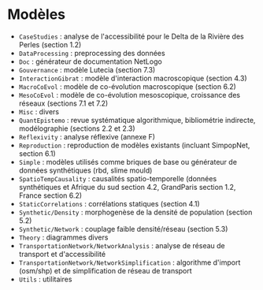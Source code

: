 
# Modèles

 - `CaseStudies` : analyse de l'accessibilité pour le Delta de la Rivière des Perles (section 1.2)
 - `DataProcessing` : preprocessing des données
 - `Doc` : générateur de documentation NetLogo
 - `Gouvernance` : modèle Lutecia (section 7.3)
 - `InteractionGibrat` : modèle d'interaction macroscopique (section 4.3)
 - `MacroCoEvol` : modèle de co-évolution macroscopique (section 6.2)
 - `MesoCoEvol` : modèle de co-évolution mesoscopique, croissance des réseaux (sections 7.1 et 7.2)
 - `Misc` : divers
 - `QuantEpistemo` : revue systématique algorithmique, bibliométrie indirecte, modélographie (sections 2.2 et 2.3)
 - `Reflexivity` : analyse réflexive (annexe F)
 - `Reproduction` : reproduction de modèles existants (incluant SimpopNet, section 6.1)
 - `Simple` : modèles utilisés comme briques de base ou générateur de données synthétiques (rbd, slime mould)
 - `SpatioTempCausality` : causalités spatio-temporelle (données synthétiques et Afrique du sud section 4.2, GrandParis section 1.2, France section 6.2)
 - `StaticCorrelations` : corrélations statiques (section 4.1)
 - `Synthetic/Density` : morphogenèse de la densité de population (section 5.2)
 - `Synthetic/Network` : couplage faible densité/réseau (section 5.3)
 - `Theory` : diagrammes divers
 - `TransportationNetwork/NetworkAnalysis` : analyse de réseau de transport et d'accessibilité
 - `TransportationNetwork/NetworkSimplification` : algorithme d'import (osm/shp) et de simplification de réseau de transport  
 - `Utils` : utilitaires
